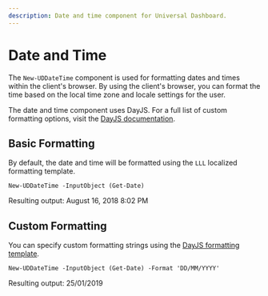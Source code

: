 ```yaml
---
description: Date and time component for Universal Dashboard.
---
```


# Date and Time

The `New-UDDateTime` component is used for formatting dates and times within the client's browser. By using the client's browser, you can format the time based on the local time zone and locale settings for the user. 

The date and time component uses DayJS. For a full list of custom formatting options, visit the [DayJS documentation](https://day.js.org/docs/en/display/format). 

## Basic Formatting

By default, the date and time will be formatted using the `LLL` localized formatting template. 

```text
New-UDDateTime -InputObject (Get-Date)
```

Resulting output: August 16, 2018 8:02 PM

## Custom Formatting

You can specify custom formatting strings using the [DayJS formatting template](https://day.js.org/docs/en/display/format).

```text
New-UDDateTime -InputObject (Get-Date) -Format 'DD/MM/YYYY'
```

Resulting output: 25/01/2019

